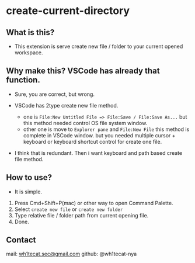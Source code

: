 # create-current-directory 
## What is this?
+ This extension is serve create new file / folder to your current opened workspace.

## Why make this? VSCode has already that function.
+ Sure, you are correct, but wrong.
+ VSCode has 2type create new file method.
	- one is `File:New Untitled File => File:Save / File:Save As...` but this method needed control OS file system window.
	- other one is move to `Explorer pane` and `File:New File` this method is complete in VSCode window. but you needed multiple cursor + keyboard or keyboard shortcut control for create one file.

+ I think that is redundant. Then i want keyboard and path based create file method.

## How to use?
+ It is simple.
1. Press Cmd+Shift+P(mac) or other way to open Command Palette.
2. Select `create new file` or `create new folder`
3. Type relative file / folder path from current opening file.
4. Done. 

## Contact
mail: wh1tecat.sec@gmail.com
github: @wh1tecat-nya
